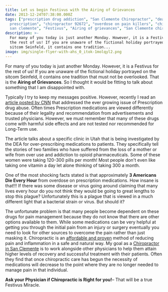 ```yaml
---
title: Let us begin Festivus with the Airing of Grievances
date: 2013-12-24T07:38:00.000Z
tags: ["prescription drug addiction", "San Clemente Chiropractor", "death by
  prescription", "chiropractor 92672", "overdose on pain killers", "chiropractor
  san clemente", "Festivus", "Airing of grievances", "San Clemente chiropractic"]
description: >-
  For many of you today is just another Monday. However, it is a Festivus for
  the rest of us! If you are unaware of the fictional holiday portrayed on the
  sitcom Seinfeld, it contains one tradition...
image: img/single-flyer-with-ahs_0_itok-1molqyl2.png
---
```

For many of you today is just another Monday. However, it is a Festivus for the rest of us! If you are unaware of the fictional holiday portrayed on the sitcom Seinfeld, it contains one tradition that must not be overlooked. That is the **Airing of Grievances**. So I thought it would be fitting to talk about something that I am disappointed with.

Typically I try to keep my messages positive. However, recently I read an [article posted by CNN](http://m.cnn.com/primary/cnnd_fullarticle?articleId=cnn/2013/12/20/health/pain-pillar&branding=&category=cnnd_crime&pagesize=10&cookieFlag=COOKIE_SET "Prescription drug investigation") that addressed the ever growing issue of Prescription drug abuse. Often times Prescription medications are viewed differently because of their legality and recommendation from advertisements and trusted physicians. However, we must remember that many of these drugs come with harmful side effects and are not tested nor recommended for Long-Term use.

The article talks about a specific clinic in Utah that is being investigated by the DEA for over-prescribing medications to patients. They specifically tell the stories of two families who have suffered from the loss of a mother or wife from over use and addiction to opioid pharmaceuticals. Some of these women were taking 120-300 pills per month! Most people don't even like taking one vitamin a day let alone thinking of taking 300 a month.

One of the most shocking facts stated is that approximately **3 Americans Die Every Hour** from overdose on prescription medications. How insane is that!!! If there was some disease or virus going around claiming that many lives every hour do you not think they would be going to great lengths to stop this plague? Unfortunately this is a plague that is viewed in a much different light that a bacterial strain or virus. But should it?

The unfortunate problem is that many people become dependent on these drugs for pain management because they do not know that there are other options available to them. While some medications can be very helpful at getting you through the initial pain from an injury or surgery eventually you need to look for other sources to overcome the pain rather than just masking it. Chiropractic is an [](<>)[affordable and proven](proven-way-cut-medical-expenses.html "affordable chiropractic") method of reducing pain and inflammation in a safe and natural way. My goal as a[](<>) [Chiropractor in San Clemente](../index.html "Chiropractor in San Clemente") is to work alongside other physicians to help them attain higher levels of recovery and successful treatment with their patients. Often they find that once chiropractic care has begun the necessity of medications will decrease to the point where they are no longer needed to manage pain in that individual.

**Ask your Physician if Chiropractic is Right for you!**– That will be a true Festivus Miracle.